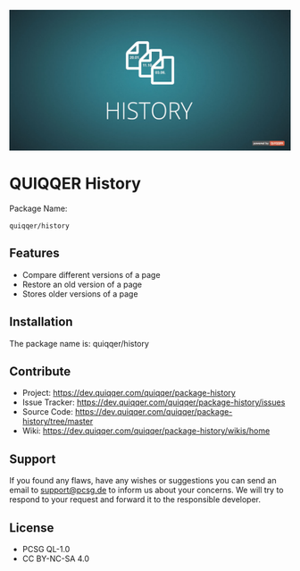 ![QUIQQER History](bin/images/Readme.jpg)

QUIQQER History
========


Package Name:

    quiqqer/history


Features
--------

- Compare different versions of a page
- Restore an old version of a page
- Stores older versions of a page


Installation
------------

The package name is: quiqqer/history


Contribute
----------

- Project: https://dev.quiqqer.com/quiqqer/package-history
- Issue Tracker: https://dev.quiqqer.com/quiqqer/package-history/issues
- Source Code: https://dev.quiqqer.com/quiqqer/package-history/tree/master
- Wiki: https://dev.quiqqer.com/quiqqer/package-history/wikis/home


Support
-------

If you found any flaws, have any wishes or suggestions you can send an email
to [support@pcsg.de](mailto:support@pcsg.de) to inform us about your concerns. 
We will try to respond to your request and forward it to the responsible developer.

License
-------

- PCSG QL-1.0
- CC BY-NC-SA 4.0


